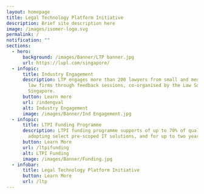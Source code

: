 ```yaml
---
layout: homepage
title: Legal Technology Platform Initiative
description: Brief site description here
image: /images/isomer-logo.svg
permalink: /
notification: ""
sections:
  - hero:
      background: /images/Banner/LTP banner.jpg
      url: https://lupl.com/singapore/
  - infopic:
      title: Industry Engagement
      description: LTP engages more than 200 lawyers from small and medium Singapore
        law firms through feedback sessions, co-organised by the Law Society of
        Singapore.
      button: Learn more
      url: /indengval
      alt: Industry Engagement
      image: /images/Banner/Ind Engagement.jpg
  - infopic:
      title: LTPI Funding Programme
      description: LTPI funding programme supports of up to 70% of qualifying costs of
        adopting select pre-scoped IT solutions, and for up to two years
      button: Learn More
      url: /ltpifunding
      alt: LTPI Funding
      image: /images/Banner/Funding.jpg
  - infobar:
      title: Legal Technology Platform Initiative
      button: Learn More
      url: /ltp
---
```

